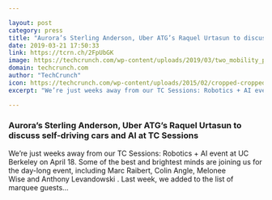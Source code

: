 ```yaml
---

layout: post
category: press
title: "Aurora’s Sterling Anderson, Uber ATG’s Raquel Urtasun to discuss self-driving cars and AI at TC Sessions"
date: 2019-03-21 17:50:33
link: https://tcrn.ch/2FpUbGK
image: https://techcrunch.com/wp-content/uploads/2019/03/two_mobility_panel.png?w=734
domain: techcrunch.com
author: "TechCrunch"
icon: https://techcrunch.com/wp-content/uploads/2015/02/cropped-cropped-favicon-gradient.png?w=180
excerpt: "We’re just weeks away from our TC Sessions: Robotics + AI event at UC Berkeley on April 18. Some of the best and brightest minds are joining us for the day-long event, including Marc Raibert, Colin Angle, Melonee Wise and Anthony Levandowski . Last week, we added to the list of marquee guests…"

---
```


### Aurora’s Sterling Anderson, Uber ATG’s Raquel Urtasun to discuss self-driving cars and AI at TC Sessions

We’re just weeks away from our TC Sessions: Robotics + AI event at UC Berkeley on April 18. Some of the best and brightest minds are joining us for the day-long event, including Marc Raibert, Colin Angle, Melonee Wise and Anthony Levandowski . Last week, we added to the list of marquee guests…